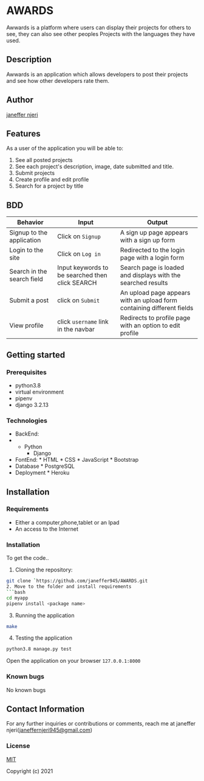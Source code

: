 # AWARDS
Awwards is a platform where users can display their projects for others to see, they can also see other peoples Projects with the languages they have used.
## Description
Awwards is an application which allows developers to post their projects and see how other developers rate them.
## Author
[janeffer njeri](https://github.com/janeffer945)

## Features
As a user of the application you will be able to:

1. See all posted projects
2. See each project's description, image, date submitted and title.
3. Submit projects
4. Create profile and edit profile
5. Search for a project by title
## BDD
| Behavior            | Input                         | Output                        | 
| ------------------- | ----------------------------- | ----------------------------- |
|Signup to the application | Click on `Signup` | A sign up page appears with a sign up form |
|  Login to the site | Click on `Log in`  | Redirected to the login page with a login form |
|  Search in the search field | Input keywords to be searched then click SEARCH | Search page is loaded and displays with the searched results |
|Submit a post|click on `Submit`| An upload page appears with an upload form containing different fields|
|View profile|click `username` link in the navbar|Redirects to profile page with an option to edit profile|

## Getting started
### Prerequisites
* python3.8
* virtual environment
* pipenv
* django 3.2.13

### Technologies
* BackEnd:
* * Python
      * Django
* FontEnd:
      * HTML
      * CSS
      * JavaScript
      * Bootstrap
* Database
      * PostgreSQL
* Deployment
      * Heroku   

## Installation
### Requirements

* Either a computer,phone,tablet or an Ipad
* An access to the Internet

### Installation
To get the code..

1. Cloning the repository:
  ```bash
  git clone `https://github.com/janeffer945/AWARDS.git
2. Move to the folder and install requirements
  ```bash
  cd myapp
  pipenv install <package name>
  ```
3. Running the application

  ```bash
  make
  ```
4. Testing the application
  ```bash
  python3.8 manage.py test
  ```
Open the application on your browser `127.0.0.1:8000`

### Known bugs
No known bugs


## Contact Information

For any further inquiries or contributions or comments, reach me at 
janeffer njeri(janeffernjeri945@gmail.com)

### License

[MIT](license)

Copyright (c) 2021





